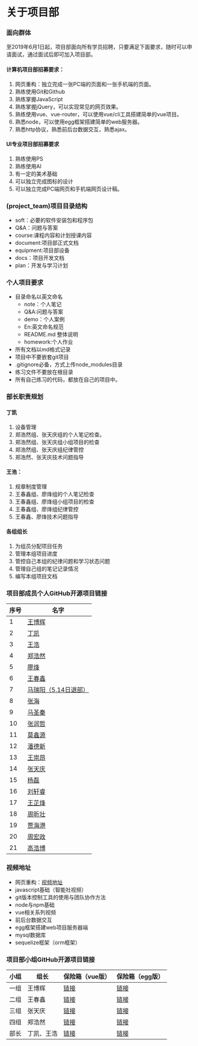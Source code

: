 # 关于项目部

### 面向群体

至2019年6月1日起，项目部面向所有学员招聘，只要满足下面要求，随时可以申请面试，通过面试后即可加入项目部。

#### 计算机项目部招募要求：

1. 网页重构：独立完成一张PC端的页面和一张手机端的页面。
2. 熟练使用Git和Github
3. 熟练掌握JavaScript
4. 熟练掌握jQuery，可以实现常见的网页效果。
5. 熟练使用vue、vue-router，可以使用vue/cli工具搭建简单的vue项目。
6. 熟悉node，可以使用egg框架搭建简单的web服务器。
7. 熟悉http协议，熟悉前后台数据交互，熟悉ajax。

#### UI专业项目部招募要求

1. 熟练使用PS
2. 熟练使用AI
3. 有一定的美术基础
4. 可以独立完成图标的设计
5. 可以独立完成PC端网页和手机端网页设计稿。

### (project_team)项目目录结构

* soft：必要的软件安装包和程序包
* Q&A：问题与答案
* course:课程内容和计划授课内容
* document:项目部正式文档
* equipment:项目部设备
* docs：项目开发文档
* plan：开发与学习计划

### 个人项目要求

* 目录命名以英文命名
  * note：个人笔记
  * Q&A:问题与答案
  * demo：个人案例
  * En:英文命名规范
  * README.md 整体说明
  * homework:个人作业
* 所有文档以md格式记录
* 项目中不要嵌套git项目
* .gitignore必备，方式上传node_modules目录
* 练习文件不要放在根目录
* 所有自己练习的代码，都放在自己的项目中。

### 部长职责规划

#### 丁凯

1. 设备管理
2. 郑浩然组、张天庆组的个人笔记检查。
3. 郑浩然组、张天庆组小组项目的检查
4. 郑浩然组、张天庆组纪律管控
5. 郑浩然、张天庆技术问题指导

#### 王浩：

1. 规章制度管理
2. 王春鑫组、廖烽组的个人笔记检查
3. 王春鑫组、廖烽组小组项目的检查
4. 王春鑫组、廖烽组纪律管控
5. 王春鑫、廖烽技术问题指导

#### 各组组长

1. 为组员分配项目任务
2. 管理本组项目进度
3. 管控自己本组的纪律问题和学习状态问题
4. 管理自己组的笔记记录情况
5. 编写本组项目文档


### 项目部成员个人GitHub开源项目链接
|序号|名字|
|----|----|
|1|[王博辉](https://github.com/wbh521lhz/-.git)|
|2|[丁凯](https://github.com/ding139725/dingkai_.git)|
|3|[王浩](https://github.com/342268316/Project-Department-Documents.git)|
|4|[郑浩然](https://github.com/zhr13833510179/-)|
|5|[廖烽](https://github.com/jiaowofengbaba/liaofeng.git)|
|6|[王春鑫](https://github.com/2650181298/planFolder.git)|
|7|[马瑞阳（5.14日退部）](https://github.com/supreyang/-.git)|
|8|[张海](https://github.com/WeiZhiTaiYi/benbi.git)|
|9|[马圣秦](https://github.com/mashengqin/Learning-materials-of-Ma-Shengqin-s-project-department.git)|
|10|[张润哲](https://github.com/ZhangRunzhe-Sang/Project-Department)|
|11|[莫鑫源](https://github.com/yn22638/Rising-road.git)|
|12|[潘德新](https://github.com/pandexin/prout.git)|
|13|[王崇昂](https://github.com/wang-xian-sheng/BJ_wca.git)|
|14|[张天庆](https://github.com/WenduiGui/22daoti)|
|15|[杨磊](https://github.com/yanglei0001/project_team-Lei)|
|16|[刘轩睿](https://github.com/Yan-Yan0129/XMB-demo.git)|
|17|[王芷烽](https://github.com/2073252416/Wang-Zhifeng-s-Learning-Documents/tree/master)|
|18|[周昕壮](https://github.com/xinXinZKA/xX_project)|
|19|[贾海港](https://github.com/HGjia02/jia.storehouse.git)|
|20|[周宏政](https://github.com/zhz17531379325/project_team)|
|21|[高浩博](http://github.com/GoHoBo/notes)|

### 视频地址

* 网页重构：[视频地址](http://edu.qhdboyi.com/class-online/5885c35fdb4d94012d075a01)
* javascript基础（智能社视频）
* git版本控制工具的使用与团队协作方法
* node与npm基础
* vue相关系列视频
* 前后台数据交互
* egg框架搭建web项目服务器端
* mysql数据库
* sequelize框架（orm框架）

### 项目部小组GitHub开源项目链接
|小组|组长|保险箱（vue版）|保险箱（egg版）|
|----|----|----|----|
|一组|王博辉|[链接](https://github.com/wbh521lhz/egg_node.git)|[链接](https://github.com/wbh521lhz/egg.git)|
|二组|王春鑫|[链接](https://github.com/2650181298/Safe-Deposit-Box.git)|[链接](https://github.com/2650181298/Egg_Safe-Deposit-Box.git)
|三组|张天庆|[链接](https://github.com/WenduiGui/StrongboxProject)|[链接](https://github.com/WenduiGui/egg_strongbox.git)|
|四组|郑浩然|[链接](https://github.com/zhr13833510179/preject)|[链接](https://github.com/zhr13833510179/project_fist)
|部长|丁凯、王浩|[链接](https://github.com/ding139725/First_project.git)|[链接](https://github.com/ding139725/First_egg.git)|

